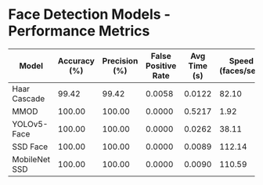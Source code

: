 # Face Detection Models - Performance Metrics

| Model | Accuracy (%) | Precision (%) | False Positive Rate | Avg Time (s) | Speed (faces/sec) |
|-------|--------------|---------------|---------------------|--------------|-------------------|
| Haar Cascade | 99.42 | 99.42 | 0.0058 | 0.0122 | 82.10 |
| MMOD | 100.00 | 100.00 | 0.0000 | 0.5217 | 1.92 |
| YOLOv5-Face | 100.00 | 100.00 | 0.0000 | 0.0262 | 38.11 |
| SSD Face | 100.00 | 100.00 | 0.0000 | 0.0089 | 112.14 |
| MobileNet SSD | 100.00 | 100.00 | 0.0000 | 0.0090 | 110.59 |
